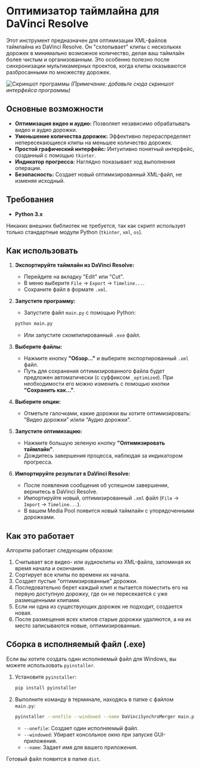 # Оптимизатор таймлайна для DaVinci Resolve

Этот инструмент предназначен для оптимизации XML-файлов таймлайна из DaVinci Resolve. Он "схлопывает" клипы с нескольких дорожек в минимально возможное количество, делая ваш таймлайн более чистым и организованным. Это особенно полезно после синхронизации мультикамерных проектов, когда клипы оказываются разбросанными по множеству дорожек.

![Скриншот программы](https_placeholder_for_screenshot.png) 
*(Примечание: добавьте сюда скриншот интерфейса программы)*

## Основные возможности

*   **Оптимизация видео и аудио:** Позволяет независимо обрабатывать видео и аудио дорожки.
*   **Уменьшение количества дорожек:** Эффективно перераспределяет непересекающиеся клипы на меньшее количество дорожек.
*   **Простой графический интерфейс:** Интуитивно понятный интерфейс, созданный с помощью `tkinter`.
*   **Индикатор прогресса:** Наглядно показывает ход выполнения операции.
*   **Безопасность:** Создает новый оптимизированный XML-файл, не изменяя исходный.

## Требования

*   **Python 3.x**

Никаких внешних библиотек не требуется, так как скрипт использует только стандартные модули Python (`tkinter`, `xml`, `os`).

## Как использовать

1.  **Экспортируйте таймлайн из DaVinci Resolve:**
    *   Перейдите на вкладку "Edit" или "Cut".
    *   В меню выберите `File` -> `Export` -> `Timeline...`.
    *   Сохраните файл в формате `.xml`.

2.  **Запустите программу:**
    *   Запустите файл `main.py` с помощью Python:
      ```bash
      python main.py
      ```
    *   Или запустите скомпилированный `.exe` файл.

3.  **Выберите файлы:**
    *   Нажмите кнопку **"Обзор..."** и выберите экспортированный `.xml` файл.
    *   Путь для сохранения оптимизированного файла будет предложен автоматически (с суффиксом `_optimized`). При необходимости его можно изменить с помощью кнопки **"Сохранить как..."**.

4.  **Выберите опции:**
    *   Отметьте галочками, какие дорожки вы хотите оптимизировать: "Видео дорожки" и/или "Аудио дорожки".

5.  **Запустите оптимизацию:**
    *   Нажмите большую зеленую кнопку **"Оптимизировать таймлайн"**.
    *   Дождитесь завершения процесса, наблюдая за индикатором прогресса.

6.  **Импортируйте результат в DaVinci Resolve:**
    *   После появления сообщения об успешном завершении, вернитесь в DaVinci Resolve.
    *   Импортируйте новый, оптимизированный `.xml` файл (`File` -> `Import` -> `Timeline...`).
    *   В вашем Media Pool появится новый таймлайн с упорядоченными дорожками.

## Как это работает

Алгоритм работает следующим образом:
1.  Считывает все видео- или аудиоклипы из XML-файла, запоминая их время начала и окончания.
2.  Сортирует все клипы по времени их начала.
3.  Создает пустые "оптимизированные" дорожки.
4.  Последовательно берет каждый клип и пытается поместить его на первую доступную дорожку, где он не пересекается с уже размещенными клипами.
5.  Если ни одна из существующих дорожек не подходит, создается новая.
6.  После размещения всех клипов старые дорожки удаляются, а на их место записываются новые, оптимизированные.

## Сборка в исполняемый файл (.exe)

Если вы хотите создать один исполняемый файл для Windows, вы можете использовать `pyinstaller`.

1.  Установите `pyinstaller`:
    ```bash
    pip install pyinstaller
    ```

2.  Выполните команду в терминале, находясь в папке с файлом `main.py`:
    ```bash
    pyinstaller --onefile --windowed --name DaVinciSynchroMerger main.py
    ```
    *   `--onefile`: Создает один исполняемый файл.
    *   `--windowed`: Убирает консольное окно при запуске GUI-приложения.
    *   `--name`: Задает имя для вашего приложения.

Готовый файл появится в папке `dist`.